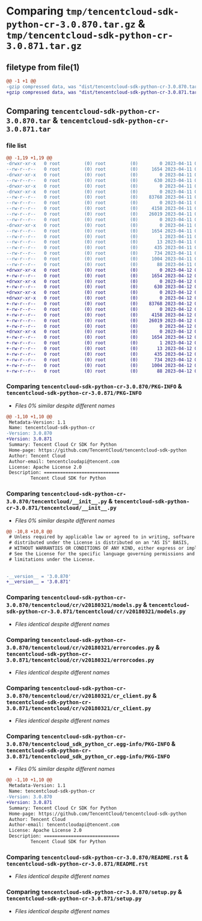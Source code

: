 # Comparing `tmp/tencentcloud-sdk-python-cr-3.0.870.tar.gz` & `tmp/tencentcloud-sdk-python-cr-3.0.871.tar.gz`

## filetype from file(1)

```diff
@@ -1 +1 @@
-gzip compressed data, was "dist/tencentcloud-sdk-python-cr-3.0.870.tar", last modified: Tue Apr 11 03:28:04 2023, max compression
+gzip compressed data, was "dist/tencentcloud-sdk-python-cr-3.0.871.tar", last modified: Wed Apr 12 00:21:16 2023, max compression
```

## Comparing `tencentcloud-sdk-python-cr-3.0.870.tar` & `tencentcloud-sdk-python-cr-3.0.871.tar`

### file list

```diff
@@ -1,19 +1,19 @@
-drwxr-xr-x   0 root         (0) root         (0)        0 2023-04-11 03:28:04.000000 tencentcloud-sdk-python-cr-3.0.870/
--rw-r--r--   0 root         (0) root         (0)     1654 2023-04-11 03:28:04.000000 tencentcloud-sdk-python-cr-3.0.870/PKG-INFO
-drwxr-xr-x   0 root         (0) root         (0)        0 2023-04-11 03:28:04.000000 tencentcloud-sdk-python-cr-3.0.870/tencentcloud/
--rw-r--r--   0 root         (0) root         (0)      630 2023-04-11 03:28:04.000000 tencentcloud-sdk-python-cr-3.0.870/tencentcloud/__init__.py
-drwxr-xr-x   0 root         (0) root         (0)        0 2023-04-11 03:28:04.000000 tencentcloud-sdk-python-cr-3.0.870/tencentcloud/cr/
-drwxr-xr-x   0 root         (0) root         (0)        0 2023-04-11 03:28:04.000000 tencentcloud-sdk-python-cr-3.0.870/tencentcloud/cr/v20180321/
--rw-r--r--   0 root         (0) root         (0)    83768 2023-04-11 03:28:04.000000 tencentcloud-sdk-python-cr-3.0.870/tencentcloud/cr/v20180321/models.py
--rw-r--r--   0 root         (0) root         (0)        0 2023-04-11 03:28:04.000000 tencentcloud-sdk-python-cr-3.0.870/tencentcloud/cr/v20180321/__init__.py
--rw-r--r--   0 root         (0) root         (0)     4158 2023-04-11 03:28:04.000000 tencentcloud-sdk-python-cr-3.0.870/tencentcloud/cr/v20180321/errorcodes.py
--rw-r--r--   0 root         (0) root         (0)    26019 2023-04-11 03:28:04.000000 tencentcloud-sdk-python-cr-3.0.870/tencentcloud/cr/v20180321/cr_client.py
--rw-r--r--   0 root         (0) root         (0)        0 2023-04-11 03:28:04.000000 tencentcloud-sdk-python-cr-3.0.870/tencentcloud/cr/__init__.py
-drwxr-xr-x   0 root         (0) root         (0)        0 2023-04-11 03:28:04.000000 tencentcloud-sdk-python-cr-3.0.870/tencentcloud_sdk_python_cr.egg-info/
--rw-r--r--   0 root         (0) root         (0)     1654 2023-04-11 03:28:04.000000 tencentcloud-sdk-python-cr-3.0.870/tencentcloud_sdk_python_cr.egg-info/PKG-INFO
--rw-r--r--   0 root         (0) root         (0)        1 2023-04-11 03:28:04.000000 tencentcloud-sdk-python-cr-3.0.870/tencentcloud_sdk_python_cr.egg-info/dependency_links.txt
--rw-r--r--   0 root         (0) root         (0)       13 2023-04-11 03:28:04.000000 tencentcloud-sdk-python-cr-3.0.870/tencentcloud_sdk_python_cr.egg-info/top_level.txt
--rw-r--r--   0 root         (0) root         (0)      435 2023-04-11 03:28:04.000000 tencentcloud-sdk-python-cr-3.0.870/tencentcloud_sdk_python_cr.egg-info/SOURCES.txt
--rw-r--r--   0 root         (0) root         (0)      734 2023-04-11 03:28:04.000000 tencentcloud-sdk-python-cr-3.0.870/README.rst
--rw-r--r--   0 root         (0) root         (0)     1004 2023-04-11 03:28:04.000000 tencentcloud-sdk-python-cr-3.0.870/setup.py
--rw-r--r--   0 root         (0) root         (0)       88 2023-04-11 03:28:04.000000 tencentcloud-sdk-python-cr-3.0.870/setup.cfg
+drwxr-xr-x   0 root         (0) root         (0)        0 2023-04-12 00:21:16.000000 tencentcloud-sdk-python-cr-3.0.871/
+-rw-r--r--   0 root         (0) root         (0)     1654 2023-04-12 00:21:16.000000 tencentcloud-sdk-python-cr-3.0.871/PKG-INFO
+drwxr-xr-x   0 root         (0) root         (0)        0 2023-04-12 00:21:16.000000 tencentcloud-sdk-python-cr-3.0.871/tencentcloud/
+-rw-r--r--   0 root         (0) root         (0)      630 2023-04-12 00:21:16.000000 tencentcloud-sdk-python-cr-3.0.871/tencentcloud/__init__.py
+drwxr-xr-x   0 root         (0) root         (0)        0 2023-04-12 00:21:16.000000 tencentcloud-sdk-python-cr-3.0.871/tencentcloud/cr/
+drwxr-xr-x   0 root         (0) root         (0)        0 2023-04-12 00:21:16.000000 tencentcloud-sdk-python-cr-3.0.871/tencentcloud/cr/v20180321/
+-rw-r--r--   0 root         (0) root         (0)    83768 2023-04-12 00:21:16.000000 tencentcloud-sdk-python-cr-3.0.871/tencentcloud/cr/v20180321/models.py
+-rw-r--r--   0 root         (0) root         (0)        0 2023-04-12 00:21:16.000000 tencentcloud-sdk-python-cr-3.0.871/tencentcloud/cr/v20180321/__init__.py
+-rw-r--r--   0 root         (0) root         (0)     4158 2023-04-12 00:21:16.000000 tencentcloud-sdk-python-cr-3.0.871/tencentcloud/cr/v20180321/errorcodes.py
+-rw-r--r--   0 root         (0) root         (0)    26019 2023-04-12 00:21:16.000000 tencentcloud-sdk-python-cr-3.0.871/tencentcloud/cr/v20180321/cr_client.py
+-rw-r--r--   0 root         (0) root         (0)        0 2023-04-12 00:21:16.000000 tencentcloud-sdk-python-cr-3.0.871/tencentcloud/cr/__init__.py
+drwxr-xr-x   0 root         (0) root         (0)        0 2023-04-12 00:21:16.000000 tencentcloud-sdk-python-cr-3.0.871/tencentcloud_sdk_python_cr.egg-info/
+-rw-r--r--   0 root         (0) root         (0)     1654 2023-04-12 00:21:16.000000 tencentcloud-sdk-python-cr-3.0.871/tencentcloud_sdk_python_cr.egg-info/PKG-INFO
+-rw-r--r--   0 root         (0) root         (0)        1 2023-04-12 00:21:16.000000 tencentcloud-sdk-python-cr-3.0.871/tencentcloud_sdk_python_cr.egg-info/dependency_links.txt
+-rw-r--r--   0 root         (0) root         (0)       13 2023-04-12 00:21:16.000000 tencentcloud-sdk-python-cr-3.0.871/tencentcloud_sdk_python_cr.egg-info/top_level.txt
+-rw-r--r--   0 root         (0) root         (0)      435 2023-04-12 00:21:16.000000 tencentcloud-sdk-python-cr-3.0.871/tencentcloud_sdk_python_cr.egg-info/SOURCES.txt
+-rw-r--r--   0 root         (0) root         (0)      734 2023-04-12 00:21:16.000000 tencentcloud-sdk-python-cr-3.0.871/README.rst
+-rw-r--r--   0 root         (0) root         (0)     1004 2023-04-12 00:21:16.000000 tencentcloud-sdk-python-cr-3.0.871/setup.py
+-rw-r--r--   0 root         (0) root         (0)       88 2023-04-12 00:21:16.000000 tencentcloud-sdk-python-cr-3.0.871/setup.cfg
```

### Comparing `tencentcloud-sdk-python-cr-3.0.870/PKG-INFO` & `tencentcloud-sdk-python-cr-3.0.871/PKG-INFO`

 * *Files 0% similar despite different names*

```diff
@@ -1,10 +1,10 @@
 Metadata-Version: 1.1
 Name: tencentcloud-sdk-python-cr
-Version: 3.0.870
+Version: 3.0.871
 Summary: Tencent Cloud Cr SDK for Python
 Home-page: https://github.com/TencentCloud/tencentcloud-sdk-python
 Author: Tencent Cloud
 Author-email: tencentcloudapi@tencent.com
 License: Apache License 2.0
 Description: ============================
         Tencent Cloud SDK for Python
```

### Comparing `tencentcloud-sdk-python-cr-3.0.870/tencentcloud/__init__.py` & `tencentcloud-sdk-python-cr-3.0.871/tencentcloud/__init__.py`

 * *Files 0% similar despite different names*

```diff
@@ -10,8 +10,8 @@
 # Unless required by applicable law or agreed to in writing, software
 # distributed under the License is distributed on an "AS IS" BASIS,
 # WITHOUT WARRANTIES OR CONDITIONS OF ANY KIND, either express or implied.
 # See the License for the specific language governing permissions and
 # limitations under the License.
 
 
-__version__ = '3.0.870'
+__version__ = '3.0.871'
```

### Comparing `tencentcloud-sdk-python-cr-3.0.870/tencentcloud/cr/v20180321/models.py` & `tencentcloud-sdk-python-cr-3.0.871/tencentcloud/cr/v20180321/models.py`

 * *Files identical despite different names*

### Comparing `tencentcloud-sdk-python-cr-3.0.870/tencentcloud/cr/v20180321/errorcodes.py` & `tencentcloud-sdk-python-cr-3.0.871/tencentcloud/cr/v20180321/errorcodes.py`

 * *Files identical despite different names*

### Comparing `tencentcloud-sdk-python-cr-3.0.870/tencentcloud/cr/v20180321/cr_client.py` & `tencentcloud-sdk-python-cr-3.0.871/tencentcloud/cr/v20180321/cr_client.py`

 * *Files identical despite different names*

### Comparing `tencentcloud-sdk-python-cr-3.0.870/tencentcloud_sdk_python_cr.egg-info/PKG-INFO` & `tencentcloud-sdk-python-cr-3.0.871/tencentcloud_sdk_python_cr.egg-info/PKG-INFO`

 * *Files 0% similar despite different names*

```diff
@@ -1,10 +1,10 @@
 Metadata-Version: 1.1
 Name: tencentcloud-sdk-python-cr
-Version: 3.0.870
+Version: 3.0.871
 Summary: Tencent Cloud Cr SDK for Python
 Home-page: https://github.com/TencentCloud/tencentcloud-sdk-python
 Author: Tencent Cloud
 Author-email: tencentcloudapi@tencent.com
 License: Apache License 2.0
 Description: ============================
         Tencent Cloud SDK for Python
```

### Comparing `tencentcloud-sdk-python-cr-3.0.870/README.rst` & `tencentcloud-sdk-python-cr-3.0.871/README.rst`

 * *Files identical despite different names*

### Comparing `tencentcloud-sdk-python-cr-3.0.870/setup.py` & `tencentcloud-sdk-python-cr-3.0.871/setup.py`

 * *Files identical despite different names*

